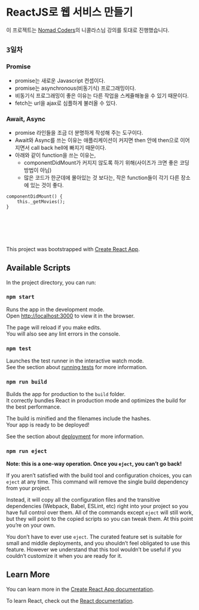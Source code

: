 ReactJS로 웹 서비스 만들기
=========================
이 프로젝트는 [Nomad Coders](https://academy.nomadcoders.co/)의 니콜라스님 강의를 토대로 진행했습니다.

## `3일차`
### Promise
- promise는 새로운 Javascript 컨셉이다.
- promise는 asynchronous(비동기식) 프로그래밍이다.
- 비동기식 프로그래밍이 좋은 이유는 다른 작업을 스케쥴해놓을 수 있기 때문이다.
- fetch는 url을 ajax로 심플하게 불러올 수 있다.<br>

### Await, Async
- promise 라인들을 조금 더 분명하게 작성해 주는 도구이다.
- Await와 Async를 쓰는 이유는 애플리케이션이 커지면 then 안에 then으로 이어지면서 call back hell에 빠지기 때문이다.
- 아래와 같이 function을 쓰는 이유는,
     - componentDidMount가 커지지 않도록 하기 위해(사이즈가 크면 좋은 코딩 방법이 아님)
     - 많은 코드가 한군데에 몰아있는 것 보다는, 작은 function들이 각기 다른 장소에 있는 것이 좋다.
<pre><code>componentDidMount() {
    this._getMovies();
}</code></pre>



<br><br>
---
This project was bootstrapped with [Create React App](https://github.com/facebook/create-react-app).

## Available Scripts

In the project directory, you can run:

### `npm start`

Runs the app in the development mode.<br>
Open [http://localhost:3000](http://localhost:3000) to view it in the browser.

The page will reload if you make edits.<br>
You will also see any lint errors in the console.

### `npm test`

Launches the test runner in the interactive watch mode.<br>
See the section about [running tests](https://facebook.github.io/create-react-app/docs/running-tests) for more information.

### `npm run build`

Builds the app for production to the `build` folder.<br>
It correctly bundles React in production mode and optimizes the build for the best performance.

The build is minified and the filenames include the hashes.<br>
Your app is ready to be deployed!

See the section about [deployment](https://facebook.github.io/create-react-app/docs/deployment) for more information.

### `npm run eject`

**Note: this is a one-way operation. Once you `eject`, you can’t go back!**

If you aren’t satisfied with the build tool and configuration choices, you can `eject` at any time. This command will remove the single build dependency from your project.

Instead, it will copy all the configuration files and the transitive dependencies (Webpack, Babel, ESLint, etc) right into your project so you have full control over them. All of the commands except `eject` will still work, but they will point to the copied scripts so you can tweak them. At this point you’re on your own.

You don’t have to ever use `eject`. The curated feature set is suitable for small and middle deployments, and you shouldn’t feel obligated to use this feature. However we understand that this tool wouldn’t be useful if you couldn’t customize it when you are ready for it.

## Learn More

You can learn more in the [Create React App documentation](https://facebook.github.io/create-react-app/docs/getting-started).

To learn React, check out the [React documentation](https://reactjs.org/).
